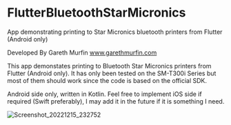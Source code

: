 # FlutterBluetoothStarMicronics
App demonstrating printing to Star Micronics bluetooth printers from Flutter (Android only)

Developed By Gareth Murfin www.garethmurfin.com

This app demonstates printing to Bluetooth Star Micronics printers from
Flutter (Android only). It has only been tested on the SM-T300i Series but most of them
should work since the code is based on the official SDK.

Android side only, written in Kotlin. Feel free to implement iOS side if required (Swift preferably), I may add it in the future if it is something I need.

![Screenshot_20221215_232752](https://user-images.githubusercontent.com/68071/207904022-1fab8d61-c35a-40d1-b23b-d329889f8a6d.png)
